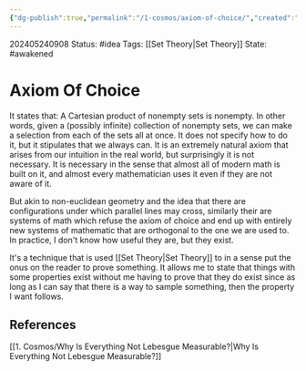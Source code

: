 ```yaml
---
{"dg-publish":true,"permalink":"/1-cosmos/axiom-of-choice/","created":"2025-01-22T11:17:14.051-05:00","updated":"2025-05-28T16:00:22.115-04:00"}
---
```


202405240908
Status: #idea
Tags: [[Set Theory\|Set Theory]] 
State: #awakened 
# Axiom Of Choice
It states that:
A Cartesian product of nonempty sets is nonempty.
In other words, given a (possibly infinite) collection of nonempty sets, we can make a selection from each of the sets all at once. It does not specify how to do it, but it stipulates that we always can. It is an extremely natural axiom that arises from our intuition in the real world, but surprisingly it is not necessary. It is necessary in the sense that almost all of modern math is built on it, and almost every mathematician uses it even if they are not aware of it.

But akin to non-euclidean geometry and the idea that there are configurations under which parallel lines may cross, similarly their are systems of math which refuse the axiom of choice and end up with entirely new systems of mathematic that are orthogonal to the one we are used to. In practice, I don't know how useful they are, but they exist.

It's a technique that is used [[Set Theory\|Set Theory]] to in a sense put the onus on the reader to prove something. It allows me to state that things with some properties exist without me having to prove that they do exist since as long as I can say that there is a way to sample something, then the property I want follows.

## References
[[1. Cosmos/Why Is Everything Not Lebesgue Measurable?\|Why Is Everything Not Lebesgue Measurable?]]
